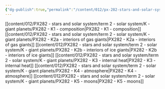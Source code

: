 ```yaml
---
{"dg-publish":true,"permalink":"/content/012/px-282-stars-and-solar-system/term-2-solar-system/k-giant-planets/k-giant-planets/","noteIcon":"1","created":"2025-08-27T13:15:23.044+01:00","updated":"2025-02-28T11:43:31.000+00:00"}
---
```


[[content/012/PX282 - stars and solar system/term 2 - solar system/K - giant planets/PX282 - K1 - composition\|PX282 - K1 - composition]]
[[content/012/PX282 - stars and solar system/term 2 - solar system/K - giant planets/PX282 - K2a - interiors of gas giants\|PX282 - K2a - interiors of gas giants]]
[[content/012/PX282 - stars and solar system/term 2 - solar system/K - giant planets/PX282 - K2b - interiors of ice giants\|PX282 - K2b - interiors of ice giants]]
[[content/012/PX282 - stars and solar system/term 2 - solar system/K - giant planets/PX282 - K3 - internal heat\|PX282 - K3 - internal heat]]
[[content/012/PX282 - stars and solar system/term 2 - solar system/K - giant planets/PX282 - K4 - atmosphere\|PX282 - K4 - atmosphere]]
[[content/012/PX282 - stars and solar system/term 2 - solar system/K - giant planets/PX282 - K5 - moons\|PX282 - K5 - moons]]
